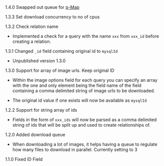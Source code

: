 1.4.0 Swapped out queue for [p-Map](https://github.com/sindresorhus/p-map)

1.3.3 Set download concurrency to no of cpus

1.3.2 Check relation name

  * Implemented a check for a query with the name `xxx` from `xxx_id` before creating a relation.

1.3.1 Changed `_id` field containing original id to `mysqlId`

  * Unpublished version 1.3.0

1.3.0 Support for array of image urls. Keep original ID

  * Within the image options field for each query you can specify an array with the one and only element being the field name of the field containing a comma delimited string of image urls to be downloaded.

  * The original id value if one exists will now be available as `mysqlId`

1.2.2 Support for string array of ids

  * Fields in the form of `xxx_ids` will now be parsed as a comma delimited string of ids that will be split up and used to create relationships of.

1.2.0 Added download queue

  * When downloading a lot of images, it helps having a queue to regulate how many files to download in parallel. Currently setting to 3

1.1.0 Fixed ID Field